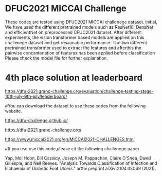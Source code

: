 # DFUC2021 MICCAI Challenge
These codes are tested using DFUC2021 MICCAI challenege dataset.
Initial, We have used the different pretrained models such as ResNet18, DensNet and efficientNet on preprocessed DFUC2021 dataset.
After different experiments, the vision transformer based models are applied on this challenege dataset and get resaonable performance.
The two different pretrained transformer used to extract the features and afterthis the pairwise concantenation of features has been applied before classification
Please check the model file for further explanation.
# 4th place solution at leaderboard
https://dfu-2021.grand-challenge.org/evaluation/challenge-testing-stage-10th-july-9th-july/leaderboard/

#You can download the dataset to use these codes from the following website.

https://dfu-challenge.github.io/

https://dfu-2021.grand-challenge.org/

https://www.miccai2021.org/en/MICCAI2021-CHALLENGES.html

#If you use use this code,please cit the following challenege paper.

Yap, Moi Hoon, Bill Cassidy, Joseph M. Pappachan, Claire O'Shea, David Gillespie, and Neil Reeves. 
"Analysis Towards Classification of Infection and Ischaemia of Diabetic Foot Ulcers." arXiv preprint arXiv:2104.03068 (2021).

